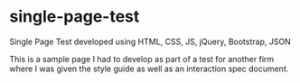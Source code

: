 # single-page-test
Single Page Test developed using HTML, CSS, JS, jQuery, Bootstrap, JSON

This is a sample page I had to develop as part of a test for another firm where I was given the style guide as well as an interaction spec document.
